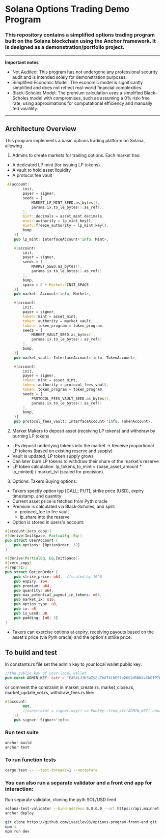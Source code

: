 # Solana Options Trading Demo Program

### This repository contains a simplified options trading program built on the Solana blockchain using the Anchor framework. It is designed as a demonstration/portfolio project.

---
**Important notes**
- Not Audited: This program has not undergone any professional security audit and is intended solely for demonstration purposes.
- Simplified Economic Model: The economic model is significantly simplified and does not reflect real-world financial complexities.
- Black-Scholes Model: The premium calculation uses a simplified Black-Scholes model with compromises, such as assuming a 0% risk-free rate, using approximations for computational efficiency and manually fed volatility.
---
 
## Architecture Overview
This program implements a basic options trading platform on Solana, allowing

1. Admins to create markets for trading options.
Each market has:
- A dedicated LP mint (for issuing LP tokens)
- A vault to hold asset liquidity
- A protocol fee vault

```rust
 #[account(
        init,
        payer = signer,
        seeds = [
            MARKET_LP_MINT_SEED.as_bytes(),
            params.ix.to_le_bytes().as_ref(),
        ],
        mint::decimals = asset_mint.decimals,
        mint::authority = lp_mint.key(),
        mint::freeze_authority = lp_mint.key(),
        bump
    )]
    pub lp_mint: InterfaceAccount<'info, Mint>,

    #[account(
        init,
        payer = signer,
        seeds = [
            MARKET_SEED.as_bytes(),
            params.ix.to_le_bytes().as_ref()
        ],
        bump,
        space = 8 + Market::INIT_SPACE
    )]
    pub market: Account<'info, Market>,

    #[account(
        init,
        payer = signer,
        token::mint = asset_mint,
        token::authority = market_vault,
        token::token_program = token_program,
        seeds = [
            MARKET_VAULT_SEED.as_bytes(),
            params.ix.to_le_bytes().as_ref()
        ],
        bump,
    )]
    pub market_vault: InterfaceAccount<'info, TokenAccount>,

    #[account(
        init,
        payer = signer,
        token::mint = asset_mint,
        token::authority = protocol_fees_vault,
        token::token_program = token_program,
        seeds = [
            PROTOCOL_FEES_VAULT_SEED.as_bytes(),
            params.ix.to_le_bytes().as_ref()
        ],
        bump,
    )]
    pub protocol_fees_vault: InterfaceAccount<'info, TokenAccount>,
```

2. Market Makers to deposit asset (receiving LP tokens) and withdraw by burning LP tokens
- LPs deposit underlying tokens into the market -> Receive proportional LP tokens (based on existing reserve and supply)
- Vault is updated, LP token supply grows
- Can later burn LP tokens to withdraw their share of the market's reserve
- LP token calculation: lp_tokens_to_mint = (base_asset_amount * lp_minted) / market_tvl (scaled for precision).

3. Options: Takers
Buying options:
- Takers specify option typ [CALL; PUT], strike price (USD), expiry timestamp, and quantity
- Current asset price is fetched from Pyth oracle
- Premium is calculated via Black-Scholes, and split:
    - protocol_fee to fee vault
    - lp_share into the reserve
- Option is stored in users's account:
```rust
#[account(zero_copy)]
#[derive(InitSpace, PartialEq, Eq)]
pub struct UserAccount {
    pub options: [OptionOrder; 32]
}

#[derive(PartialEq, Eq,InitSpace)]
#[zero_copy]
#[repr(C)]
pub struct OptionOrder {
    pub strike_price: u64,  //scaled by 10^6
    pub expiry: i64,
    pub premium: u64,
    pub quantity: u64,
    pub max_potential_payout_in_tokens: u64,
    pub market_ix: u16,
    pub option_type: u8,
    pub ix: u8,
    pub is_used: u8,
    pub padding: [u8; 3]
}
```
- Takers can exercise options at expiry, receiving payouts based on the asset's price (via Pyth oracle) and the option's strike price.

## To build and test
In constants.rs file set the admin key to your local wallet public key:
```rust
//the public key of your local wallet
pub const ADMIN_KEY: &str = "FARXLJJbSwZyELTe8TXihES7o26B2d5NKkvCkETP7Gnz"; 
```
or comment the constraint in market_create.rs, market_close.rs, market_update_vol.rs, withdraw_fees.rs like:
```rust
#[account(
        mut,
        //constraint = signer.key() == Pubkey::from_str(ADMIN_KEY).unwrap() @ CustomError::Unauthorized
    )]
    pub signer: Signer<'info>,
```

### Run test suite
```bash
anchor build
anchor test
```

### To run function tests
```bash
cargo test -- --test-threads=1 --nocapture
```

### You can also run a separate validator and a front end app for interaction:

Run separate validator, cloning the pyth SOL/USD feed
``` bash
solana-test-validator --bind-address 0.0.0.0 --url https://api.mainnet-beta.solana.com --ledger .anchor/test-ledger --rpc-port 8899 --clone 7UVimffxr9ow1uXYxsr4LHAcV58mLzhmwaeKvJ1pjLiE --clone 7dbob1psH1iZBS7qPsm3Kwbf5DzSXK8Jyg31CTgTnxH5 --reset
anchor deploy
```

```bash
git clone https://github.com/ivasilev93/options-program-front-end.git
npm i
npm run dev
```

